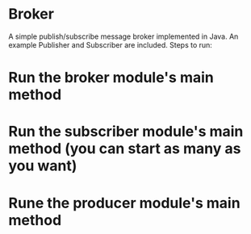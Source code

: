 # Broker

A simple publish/subscribe message broker implemented in Java.  An example Publisher and Subscriber are included.  Steps to run:

# Run the broker module's main method
# Run the subscriber module's main method (you can start as many as you want)
# Rune the producer module's main method
